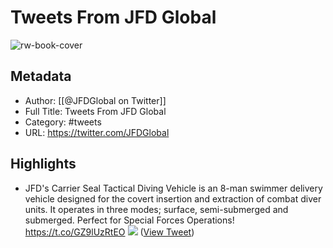 # Tweets From JFD Global

![rw-book-cover](https://pbs.twimg.com/profile_images/1587456662692052992/8w39Dl5v.png)

## Metadata
- Author: [[@JFDGlobal on Twitter]]
- Full Title: Tweets From JFD Global
- Category: #tweets
- URL: https://twitter.com/JFDGlobal

## Highlights
- JFD's Carrier Seal Tactical Diving Vehicle is an 8-man swimmer delivery vehicle designed for the covert insertion and extraction of combat diver units. It operates in three modes; surface, semi-submerged and submerged.
  Perfect for Special Forces Operations! https://t.co/GZ9lUzRtEO
  ![](https://pbs.twimg.com/media/F3kvGBmWcAATJg2.png) ([View Tweet](https://twitter.com/JFDGlobal/status/1691434917530382336))
